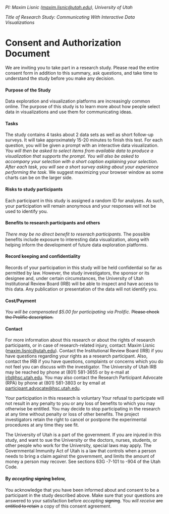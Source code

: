 *PI: Maxim Lisnic (maxim.lisnic@utah.edu), University of Utah*

*Title of Research Study: Communicating With Interactive Data Visualizations*

# Consent and Authorization Document

We are inviting you to take part in a research study. Please read the entire consent form in addition to this summary, 
ask questions, and take time to understand the study before you make any decision.

#### Purpose of the Study
Data exploration and visualization platforms are increasingly
common online. The purpose of this study is to learn
more about how people select data in visualizations and use them for communicating ideas.

#### Tasks
The study contains 4 tasks about 2 data sets as well as short follow-up surveys. 
It will take approximately 15-20 minutes to finish this test. 
For each question, you will be given a prompt with an interactive data
visualization. 
*You will then be asked to select items from available data to produce a visualization that supports the prompt.*
*You will also be asked to accompany your selection with a short caption explaining your selection.*
*After each task, you will see a short survey asking about your experience performing the task.*
We suggest maximizing your browser window as some charts can be on the larger side.

#### Risks to study participants
Each participant in this study is assigned a random ID for analyses. As such,
your participation will remain anonymous and your responses will
not be used to identify you.

#### Benefits to research participants and others
*There may be no direct benefit to reserach participants.*
The possible benefits include exposure to interesting data
visualization, along with helping inform the
development of future data exploration platforms.

#### Record keeping and confidentiality
Records of your participation in this study will be held
confidential so far as permitted by law. However, the study
investigators, the sponsor or its designee and, under certain
circumstances, the University of Utah Institutional
Review Board (IRB) will be able to inspect and have access to
this data. Any publication or presentation of the data will not
identify you.

#### Cost/Payment
*You will be compensated $5.00 for participating via Prolific.* <del>Please check the Prolific description.</del>

#### Contact
For more information about this research or about the rights of
research participants, or in case of research-related injury,
contact:  Maxim Lisnic (maxim.lisnic@utah.edu). 
Contact the Institutional Review Board (IRB) if you have questions regarding your rights as a research participant. Also, contact the IRB if you have questions, complaints or concerns which you do not feel you can discuss with the investigator. The University of Utah IRB may be reached by phone at (801) 581-3655 or by e-mail at irb@hsc.utah.edu. 
You may also contact the Research Participant Advocate (RPA) by phone at (801) 581-3803 or by email at participant.advocate@hsc.utah.edu.

Your participation in this research is voluntary
Your refusal to participate will not result in any penalty to you
or any loss of benefits to which you may otherwise be entitled.
You may decide to stop participating in the research at any time
without penalty or loss of other benefits. The project
investigators retain the right to cancel or postpone the
experimental procedures at any time they see fit.

The University of Utah is a part of the government. If you are injured in this study, and want to sue the University or the doctors, nurses, students, or other people who work for the University, special laws may apply. The Governmental Immunity Act of Utah is a law that controls when a person needs to bring a claim against the government, and limits the amount of money a person may recover. See sections 63G -7-101 to -904 of the Utah Code.

#### By *accepting* <del>signing</del> below,
You acknowledge that you have been informed about and consent to
be a participant in the study described above. Make sure that your
questions are answered to your satisfaction before *accepting* <del>signing</del>. You *will receive*
<del>are entitled to retain</del> a copy of this consent agreement.

